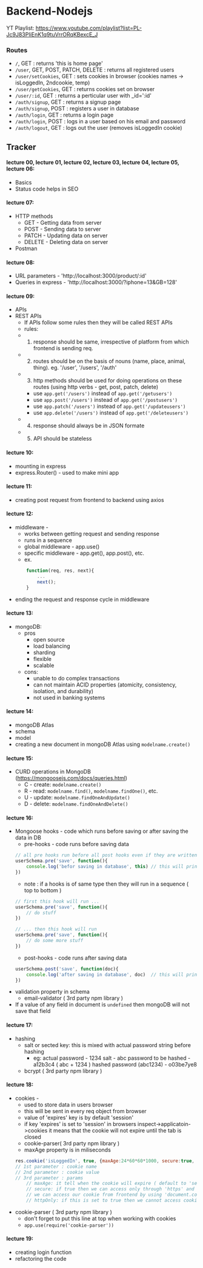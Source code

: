# Backend-Nodejs
YT Playlist: https://www.youtube.com/playlist?list=PL-Jc9J83PIiEnK1q9tuVrrORqKBexcE_J

### Routes
* `/`, GET : returns 'this is home page'
* `/user`, GET, POST, PATCH, DELETE : returns all registered users
* `/user/setCookies`, GET : sets cookies in browser (cookies names -> isLoggedIn, 2ndcookie, temp)  
* `/user/getCookies`, GET : returns cookies set on browser
* `/user/:id`, GET : returns a perticular user with _id=':id'
* `/auth/signup`, GET : returns a signup page
* `/auth/signup`, POST : registers a user in database
* `/auth/login`, GET : returns a login page
* `/auth/login`, POST : logs in a user based on his email and password 
* `/auth/logout`, GET : logs out the user (removes isLoggedIn cookie)

## Tracker
#### lecture 00, lecture 01, lecture 02, lecture 03, lecture 04, lecture 05, lecture 06:
* Basics
* Status code helps in SEO
#### lecture 07:
* HTTP methods
    * GET - Getting data from server
    * POST - Sending data to server
    * PATCH - Updating data on server
    * DELETE - Deleting data on server
* Postman
#### lecture 08:
* URL parameters - 'http://localhost:3000/product/:id'
* Queries in express - 'http://localhost:3000/?iphone=13&GB=128'
#### lecture 09:
* APIs
* REST APIs
    * If APIs follow some rules then they will be called REST APIs
    * rules:
    * 1. response should be same, irrespective of platform from which frontend is sending req.
    * 2. routes should be on the basis of nouns (name, place, animal, thing). eg. '/user', '/users', '/auth'
    * 3. http methods should be used for doing operations on these routes (using http verbs - get, post, patch, delete)
        * use ```app.get('/users')``` instead of ```app.get('/getusers')```
        * use ```app.post('/users')``` instead of ```app.get('/postusers')```
        * use ```app.patch('/users')``` instead of ```app.get('/updateusers')```
        * use ```app.delete('/users')``` instead of ```app.get('/deleteusers')```
    * 4. response should always be in JSON formate
    * 5. API should be stateless
#### lecture 10:
* mounting in express
* express.Router() - used to make mini app
#### lecture 11:
* creating post request from frontend to backend using axios
#### lecture 12:
* middleware -
    * works between getting request and sending response
    * runs in a sequence
    * global middleware - app.use()
    * specific middleware - app.get(), app.post(), etc.
    * ex.
    ```js
        function(req, res, next){
            ...
            next();
        }
    ```
* ending the request and response cycle in middleware
#### lecture 13:
* mongoDB:
    * pros
        * open source
        * load balancing
        * sharding
        * flexible
        * scalable
    * cons:
        * unable to do complex transactions
        * can not maintain ACID properties (atomicity, consistency, isolation, and durability)
        * not used in banking systems
#### lecture 14:
* mongoDB Atlas
* schema
* model
* creating a new document in mongoDB Atlas using ```modelname.create()```
#### lecture 15:
* CURD operations in MongoDB (https://mongoosejs.com/docs/queries.html)
    * C - create: ```modelname.create()```
    * R - read: ```modelname.find()```, ```modelname.findOne()```, etc.
    * U - update: ```modelname.findOneAndUpdate()```
    * D - delete: ```modelname.findOneAndDelete()```
#### lecture 16:
* Mongoose hooks - code which runs before saving or after saving the data in DB
    * pre-hooks - code runs before saving data
    ```js
    // all pre hooks run before all post hooks even if they are written below post hooks
    userSchema.pre('save', function(){
        console.log('befor saving in database', this) // this will print data that has been sent to mongoDB to save in DB
    })
    ```
    * note : if a hooks is of same type then they will run in a sequence ( top to bottom )
    ```js
    // first this hook will run ...
    userSchema.pre('save', function(){
        // do stuff
    })

    // ... then this hook will run
    userSchema.pre('save', function(){
        // do some more stuff
    })
    ```
    * post-hooks - code runs after saving data
    ```js
    userSchema.post('save', function(doc){
        console.log('after saving in database', doc)  // this will print the data that has been saved in DB
    })
    ```
* validation property in schema
    * email-validator ( 3rd party npm library )
* If a value of any field in document is ```undefined``` then mongoDB will not save that field
#### lecture 17:
* hashing
    * salt or sected key: this is mixed with actual password string before hashing
        * eg: 
        actual password - 1234
        salt - abc
        password to be hashed - a12b3c4 ( abc + 1234 )
        hashed password (abc1234) - o03be7ye8
    * bcrypt ( 3rd party npm library )
#### lecture 18:
* cookies -
    * used to store data in users browser
    * this will be sent in every req object from browser
    * value of 'expires' key is by default 'session'
    * if key 'expires' is set to 'session' in browsers inspect->applicatoin->cookies it means that the cookie will not expire until the tab is closed
    * cookie-parser( 3rd party npm library )
    * maxAge property is in miliseconds
    ```js
    res.cookie('isLoggedIn', true, {maxAge:24*60*60*1000, secure:true, httpOnly:true});
    // 1st parameter : cookie name
    // 2nd parameter : cookie value
    // 3rd parameter : params
        // maxAge: it tell when the cookie will expire ( default to 'session' )
        // secure: if true then we can access only through 'https' and not from 'http'
        // we can access our cookie from frontend by using 'document.cookie'
        // httpOnly: if this is set to true then we cannot access cookies from frontend it will be accessable to backend only
    ```
* cookie-parser ( 3rd party npm library )
    * don't forget to put this line at top when working with cookies
    * `app.use(require('cookie-parser'))`

#### lecture 19:
* creating login function
* refactoring the code
